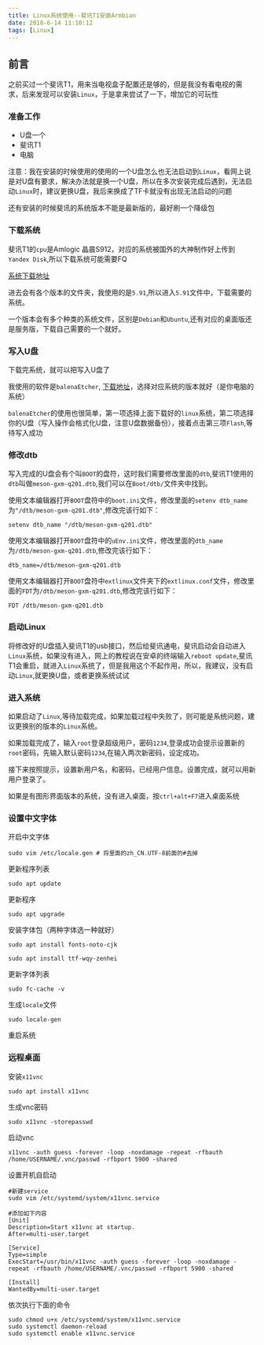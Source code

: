 ```yaml
---
title: Linux系统使用--斐讯T1安装Armbian
date: 2018-6-14 11:10:12
tags: [Linux]
---
```


## 前言 ##

之前买过一个斐讯T1，用来当电视盒子配置还是够的，但是我没有看电视的需求，后来发现可以安装`Linux`，于是拿来尝试了一下，增加它的可玩性

<!-- more -->

### 准备工作 ###

* U盘一个
* 斐讯T1
* 电脑

注意：我在安装的时候使用的使用的一个U盘怎么也无法启动到`Linux`，看网上说是对U盘有要求，解决办法就是换一个U盘，所以在多次安装完成后遇到，无法启动`Linux`时，建议更换U盘，我后来换成了TF卡就没有出现无法启动的问题

还有安装的时候斐讯的系统版本不能是最新版的，最好刷一个降级包

### 下载系统 ###

斐讯T1的`cpu`是Amlogic 晶晨S912，对应的系统被国外的大神制作好上传到`Yandex Disk`,所以下载系统可能需要FQ

[系统下载地址](https://yadi.sk/d/pHxaRAs-tZiei)

进去会有各个版本的文件夹，我使用的是`5.91`,所以进入`5.91`文件中，下载需要的系统。

一个版本会有多个种类的系统文件，区别是`Debian`和`Ubuntu`,还有对应的桌面版还是服务版，下载自己需要的一个就好。

### 写入U盘 ###

下载完系统，就可以把写入U盘了

我使用的软件是`balenaEtcher`, [下载地址](https://www.balena.io/etcher/)，选择对应系统的版本就好（是你电脑的系统）

`balenaEtcher`的使用也很简单，第一项选择上面下载好的`linux`系统，第二项选择你的U盘（写入操作会格式化U盘，注意U盘数据备份），接着点击第三项`Flash`,等待写入成功

### 修改dtb ###

写入完成的U盘会有个叫`BOOT`的盘符，这时我们需要修改里面的`dtb`,斐讯T1使用的`dtb`叫做`meson-gxm-q201.dtb`,我们可以在`Boot/dtb/`文件夹中找到。

使用文本编辑器打开`BOOT`盘符中的`boot.ini`文件，修改里面的`setenv dtb_name`为`"/dtb/meson-gxm-q201.dtb"`,修改完该行如下：

```
setenv dtb_name "/dtb/meson-gxm-q201.dtb"
```

使用文本编辑器打开`BOOT`盘符中的`uEnv.ini`文件，修改里面的`dtb_name`为`/dtb/meson-gxm-q201.dtb`,修改完该行如下：

```
dtb_name=/dtb/meson-gxm-q201.dtb
```

使用文本编辑器打开`BOOT`盘符中`extlinux`文件夹下的`extlinux.conf`文件，修改里面的`FDT`为`/dtb/meson-gxm-q201.dtb`,修改完该行如下：

```
FDT /dtb/meson-gxm-q201.dtb
```

### 启动Linux ###

将修改好的U盘插入斐讯T1的usb接口，然后给斐讯通电，斐讯启动会自动进入`Linux`系统，如果没有进入，网上的教程说在安卓的终端输入`reboot update`,斐讯T1会重启，就进入`Linux`系统了，但是我用这个不起作用，所以，我建议，没有启动`Linux`,就更换U盘，或者更换系统试试

### 进入系统 ###

如果启动了`Linux`,等待加载完成，如果加载过程中失败了，则可能是系统问题，建议更换别的版本的`Linux`系统。

如果加载完成了，输入`root`登录超级用户，密码`1234`,登录成功会提示设置新的`root`密码，先输入默认密码`1234`,在输入两次新密码，设定成功。

接下来按照提示，设置新用户名，和密码，已经用户信息。设置完成，就可以用新用户登录了。

如果是有图形界面版本的系统，没有进入桌面，按`ctrl+alt+F7`进入桌面系统

### 设置中文字体 ###

开启中文字体
```
sudo vim /etc/locale.gen # 将里面的zh_CN.UTF-8前面的#去掉
```

更新程序列表
```
sudo apt update
```

更新程序
```
sudo apt upgrade
```

安装字体包（两种字体选一种就好）
```
sudo apt install fonts-noto-cjk

sudo apt install ttf-wqy-zenhei 
```

更新字体列表
```
sudo fc-cache -v
```

生成`locale`文件
```
sudo locale-gen
```

重启系统


### 远程桌面 ###

安装`x11vnc`

```
sudo apt install x11vnc
```

生成vnc密码

```
sudo x11vnc -storepasswd 
```

启动vnc

```
x11vnc -auth guess -forever -loop -noxdamage -repeat -rfbauth /home/USERNAME/.vnc/passwd -rfbport 5900 -shared
```

设置开机自启动

```
#新建service
sudo vim /etc/systemd/system/x11vnc.service

#添加如下内容
[Unit]
Description=Start x11vnc at startup.
After=multi-user.target
 
[Service]
Type=simple
ExecStart=/usr/bin/x11vnc -auth guess -forever -loop -noxdamage -repeat -rfbauth /home/USERNAME/.vnc/passwd -rfbport 5900 -shared
 
[Install]
WantedBy=multi-user.target
```

依次执行下面的命令
```
sudo chmod u+x /etc/systemd/system/x11vnc.service
sudo systemctl daemon-reload
sudo systemctl enable x11vnc.service
```